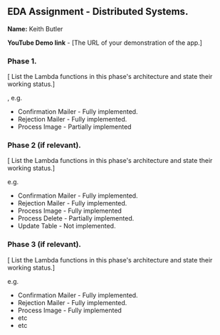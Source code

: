 

<!-- aws s3 cp test.txt s3://a-bucket/test.txt --metadata '{"x-amz-meta-cms-id":"34533452"}' -->

## EDA Assignment - Distributed Systems.

__Name:__ Keith Butler

__YouTube Demo link__ - [The URL of your demonstration of the app.]

### Phase 1.

[ List the Lambda functions in this phase's architecture and state their working status.]

, e.g.

+ Confirmation Mailer - Fully implemented.
+ Rejection Mailer - Fully implemented.
+ Process Image - Partially implemented

### Phase 2 (if relevant).

[ List the Lambda functions in this phase's architecture and state their working status.]

 e.g.

+ Confirmation Mailer - Fully implemented.
+ Rejection Mailer - Fully implemented.
+ Process Image - Fully implemented
+ Process Delete - Partially implemented.
+ Update Table - Not implemented.

### Phase 3 (if relevant).

[ List the Lambda functions in this phase's architecture and state their working status.]

 e.g.

+ Confirmation Mailer - Fully implemented.
+ Rejection Mailer - Fully implemented.
+ Process Image - Fully implemented
+ etc
+ etc
